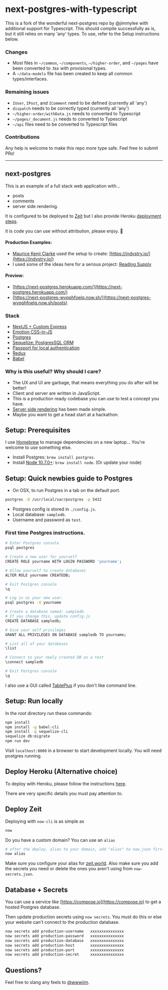 # next-postgres-with-typescript
This is a fork of the wonderful next-postgres repo by @jimmylee with additional support for Typescript. This should compile successfully as is, but it still relies on many 'any' types. To use, refer to the Setup instructions below. 

### Changes
- Most files in `~/common`, `~/components`, `~/higher-order`, and `~/pages` have been converted to .tsx with provisional types.
- A `~/data-models` file has been created to keep all common types/interfaces. 

### Remaining issues
- `IUser`, `IPost`, and `IComment` need to be defined (currently all 'any')
- `dispatch` needs to be correctly typed (currently all 'any')
- `~/higher-order/withData.js` needs to converted to Typescript
- `~/pages/_document.js` needs to converted to Typescript
- `~/api` files need to be converted to Typescript files

### Contributions
Any help is welcome to make this repo more type safe. Feel free to submit PRs!

---

## next-postgres

This is an example of a full stack web application with...

- posts
- comments
- server side rendering.

It is configured to be deployed to [Zeit](https://zeit.co) but I also provide Heroku [deployment steps](https://github.com/jimmylee/next-postgres/blob/master/HEROKU.md).

It is code you can use without attribution, please enjoy. 🙏

#### Production Examples:

- [Maurice Kenji Clarke](https://twitter.com/mauricekenji) used the setup to create: [https://indvstry.io/](https://indvstry.io/)
- I used some of the ideas here for a serious project: [Reading Supply](https://reading.supply)

#### Preview:

- [https://next-postgres.herokuapp.com/](https://next-postgres.herokuapp.com/)
- [https://next-postgres-wvpphfoelq.now.sh/](https://next-postgres-wvpphfoelq.now.sh/posts)

### Stack

- [NextJS + Custom Express](https://github.com/zeit/next.js/)
- [Emotion CSS-in-JS](https://github.com/emotion-js/emotion)
- [Postgres](https://www.postgresql.org/)
- [Sequelize: PostgresSQL ORM](http://docs.sequelizejs.com/)
- [Passport for local authentication](http://passportjs.org/)
- [Redux](http://redux.js.org/)
- [Babel](https://babeljs.io/)

### Why is this useful? Why should I care?

- The UX and UI are garbage, that means everything you do after will be better!
- Client and server are written in JavaScript.
- This is a production ready codebase you can use to test a concept you have.
- [Server side rendering](https://zeit.co/blog/next2) has been made simple.
- Maybe you want to get a head start at a hackathon.

## Setup: Prerequisites

I use [Homebrew](https://brew.sh/) to manage dependencies on a new laptop... You're welcome to use something else.

- Install Postgres: `brew install postgres`.
- Install [Node 10.7.0+](https://nodejs.org/en/): `brew install node`. (Or update your node)

## Setup: Quick newbies guide to Postgres

- On OSX, to run Postgres in a tab on the default port.

```sh
postgres -D /usr/local/var/postgres -p 5432
```

- Postgres config is stored in `./config.js`.
- Local database: `sampledb`.
- Username and password as `test`.

### First time Postgres instructions.

```sh
# Enter Postgres console
psql postgres

# Create a new user for yourself
CREATE ROLE yourname WITH LOGIN PASSWORD 'yourname';

# Allow yourself to create databases
ALTER ROLE yourname CREATEDB;

# Exit Postgres console
\q

# Log in as your new user.
psql postgres -U yourname

# Create a database named: sampledb.
# If you change this, update config.js
CREATE DATABASE sampledb;

# Give your self privileges
GRANT ALL PRIVILEGES ON DATABASE sampledb TO yourname;

# List all of your databases
\list

# Connect to your newly created DB as a test
\connect sampledb

# Exit Postgres console
\q
```

I also use a GUI called [TablePlus](https://tableplus.io/) if you don't like command line.

## Setup: Run locally

In the root directory run these commands:

```sh
npm install
npm install -g babel-cli
npm install -g sequelize-cli
sequelize db:migrate
npm run dev
```

Visit `localhost:8000` in a browser to start development locally. You will need postgres running.

## Deploy Heroku (Alternative choice)

To deploy with Heroku, please follow the instructions [here](https://github.com/jimmylee/next-postgres/blob/master/HEROKU.md).

There are very specific details you must pay attention to.

## Deploy Zeit

Deploying with `now-cli` is as simple as

```sh
now
```

Do you have a custom domain? You can use an `alias`

```sh
# after the deploy, alias to your domain, add "alias" to now.json first
now alias
```

Make sure you configure your alias for [zeit.world](https://zeit.world). Also make sure you add the secrets you need or delete the ones you aren't using from `now-secrets.json`.

## Database + Secrets

You can use a service like [https://compose.io](https://compose.io) to get a hosted Postgres database.

Then update production secrets using `now secrets`. You must do this or else your website can't connect to the production database.

```sh
now secrets add production-username   xxxxxxxxxxxxxxx
now secrets add production-password   xxxxxxxxxxxxxxx
now secrets add production-database   xxxxxxxxxxxxxxx
now secrets add production-host       xxxxxxxxxxxxxxx
now secrets add production-port       xxxxxxxxxxxxxxx
now secrets add production-secret     xxxxxxxxxxxxxxx
```

## Questions?

Feel free to slang any feels to [@wwwjim](https://twitter.com/wwwjim).
